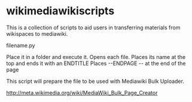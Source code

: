 wikimediawikiscripts
====================

This is a collection of scripts to aid users in transferring materials from wikispaces to mediawiki.

filename.py

Place it in a folder and execute it. 
Opens each file.
Places its name at the top and ends it with an ENDTITLE
Places --ENDPAGE -- at the end of the page

This script will prepare the file to be used with Mediawiki Bulk Uploader.

http://meta.wikimedia.org/wiki/MediaWiki_Bulk_Page_Creator

